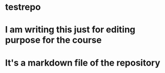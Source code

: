 # testrepo
# I am writing this just for editing purpose for the course
# It's a markdown file of the repository

